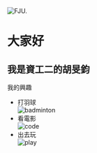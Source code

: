 <!DOCTYPE html>
<html>
  <head>
    <meta charset="utf-8">
    
  </head>
  <body>
    <img src="https://upload.wikimedia.org/wikipedia/zh/thumb/b/b8/Fu_Jen_Catholic_University_Seal.jpg/180px-Fu_Jen_Catholic_University_Seal.jpg" alt="FJU.">
    <h1>大家好</h1>
    <h2>我是資工二的胡旻鈞</h2>
     <p>我的興趣</p>
     <ul>
      <li>打羽球</li>
           <img src="http://5b0988e595225.cdn.sohucs.com/images/20190329/53d5588b720647d4b3fdd716af762f22.jpeg" alt="badminton">
      <li>看電影</li>
           <img src="https://www.17life.com/Images/imagesU/a/aa9da07a-319b-4f1b-aa26-45033b111b6b/shutterstock_405362830.jpg?1535007914" alt="code">
      <li>出去玩</li>
           <img src="https://drimg.scbao.com/tuku/yulantu/130711/318739-130G123054626.jpg" alt="play">
    </div>
  </body>
</html>
